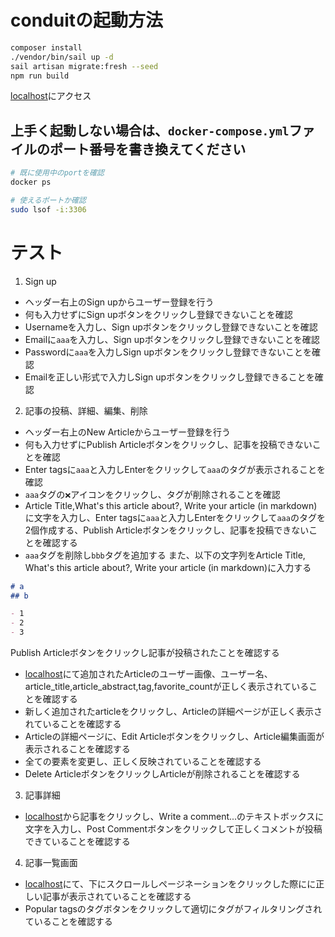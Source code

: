 # conduitの起動方法

```bash
composer install
./vendor/bin/sail up -d
sail artisan migrate:fresh --seed
npm run build
```

[localhost](localhost)にアクセス

## 上手く起動しない場合は、`docker-compose.yml`ファイルのポート番号を書き換えてください

```bash
# 既に使用中のportを確認
docker ps

# 使えるポートか確認
sudo lsof -i:3306
```


# テスト
1. Sign up
- ヘッダー右上のSign upからユーザー登録を行う
- 何も入力せずにSign upボタンをクリックし登録できないことを確認
- Usernameを入力し、Sign upボタンをクリックし登録できないことを確認
- Emailに`aaa`を入力し、Sign upボタンをクリックし登録できないことを確認
- Passwordに`aaa`を入力しSign upボタンをクリックし登録できないことを確認
- Emailを正しい形式で入力しSign upボタンをクリックし登録できることを確認

2. 記事の投稿、詳細、編集、削除
- ヘッダー右上のNew Articleからユーザー登録を行う
- 何も入力せずにPublish Articleボタンをクリックし、記事を投稿できないことを確認
- Enter tagsに`aaa`と入力しEnterをクリックして`aaa`のタグが表示されることを確認
- `aaa`タグの`❌`アイコンをクリックし、タグが削除されることを確認
- Article Title,What's this article about?, Write your article (in markdown)に文字を入力し、Enter tagsに`aaa`と入力しEnterをクリックして`aaa`のタグを2個作成する、Publish Articleボタンをクリックし、記事を投稿できないことを確認する
- `aaa`タグを削除し`bbb`タグを追加する
また、以下の文字列をArticle Title, What's this article about?, Write your article (in markdown)に入力する

```md
# a
## b

- 1
- 2
- 3
```

Publish Articleボタンをクリックし記事が投稿されたことを確認する


- [localhost](localhost)にて追加されたArticleのユーザー画像、ユーザー名、article_title,article_abstract,tag,favorite_countが正しく表示されていることを確認する
- 新しく追加されたarticleをクリックし、Articleの詳細ページが正しく表示されていることを確認する
- Articleの詳細ページに、Edit Articleボタンをクリックし、Article編集画面が表示されることを確認する
- 全ての要素を変更し、正しく反映されていることを確認する
- Delete ArticleボタンをクリックしArticleが削除されることを確認する

3. 記事詳細
- [localhost](localhost)から記事をクリックし、Write a comment...のテキストボックスに文字を入力し、Post Commentボタンをクリックして正しくコメントが投稿できていることを確認する

4. 記事一覧画面
- [localhost](localhost)にて、下にスクロールしページネーションをクリックした際にに正しい記事が表示されていることを確認する
- Popular tagsのタグボタンをクリックして適切にタグがフィルタリングされていることを確認する
